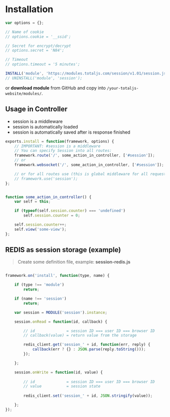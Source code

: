 # Installation

```js
var options = {};

// Name of cookie
// options.cookie = '__ssid';

// Secret for encrypt/decrypt
// options.secret = 'N84';

// Timeout
// options.timeout = '5 minutes';

INSTALL('module', 'https://modules.totaljs.com/session/v1.01/session.js', options);
// UNINSTALL('module', 'session');
```

or __download module__ from GitHub and copy into `/your-totaljs-website/modules/`.

## Usage in Controller

- session is a middleware
- session is automatically loaded
- session is automatically saved after is response finished

```js
exports.install = function(framework, options) {
    // IMPORTANT: #session is a middleware
    // You can specify Session into all routes:
    framework.route('/', some_action_in_controller, ['#session']);
    // or
    framework.websocket('/', some_action_in_controller, ['#session']);

    // or for all routes use (this is global middleware for all requests):
    // framework.use('session');
};


function some_action_in_controller() {
    var self = this;

    if (typeof(self.session.counter) === 'undefined')
        self.session.counter = 0;

    self.session.counter++;
    self.view('some-view');
};

```

## REDIS as session storage (example)

> Create some definition file, example: __session-redis.js__

```js

framework.on('install', function(type, name) {

    if (type !== 'module')
        return;

    if (name !== 'session')
        return;

    var session = MODULE('session').instance;

    session.onRead = function(id, callback) {

        // id              = session ID === user ID === browser ID
        // callback(value) = return value from the storage

        redis_client.get('session_' + id, function(err, reply) {
            callback(err ? {} : JSON.parse(reply.toString()));
        });

    };

    session.onWrite = function(id, value) {
        
        // id              = session ID === user ID === browser ID
        // value           = session state
        
        redis_client.set('session_' + id, JSON.stringify(value));

    };
});
```
